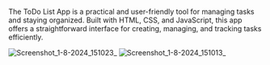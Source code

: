 The ToDo List App is a practical and user-friendly tool for managing tasks and staying organized. Built with HTML, CSS, and JavaScript, this app offers a straightforward interface for creating, managing, and tracking tasks efficiently.

![Screenshot_1-8-2024_151023_](https://github.com/user-attachments/assets/a067d0b1-c096-4ef1-b5e4-013b3e4c36a1)
![Screenshot_1-8-2024_151013_](https://github.com/user-attachments/assets/bb36c3b5-04b3-40ce-993a-734476d804ab)
